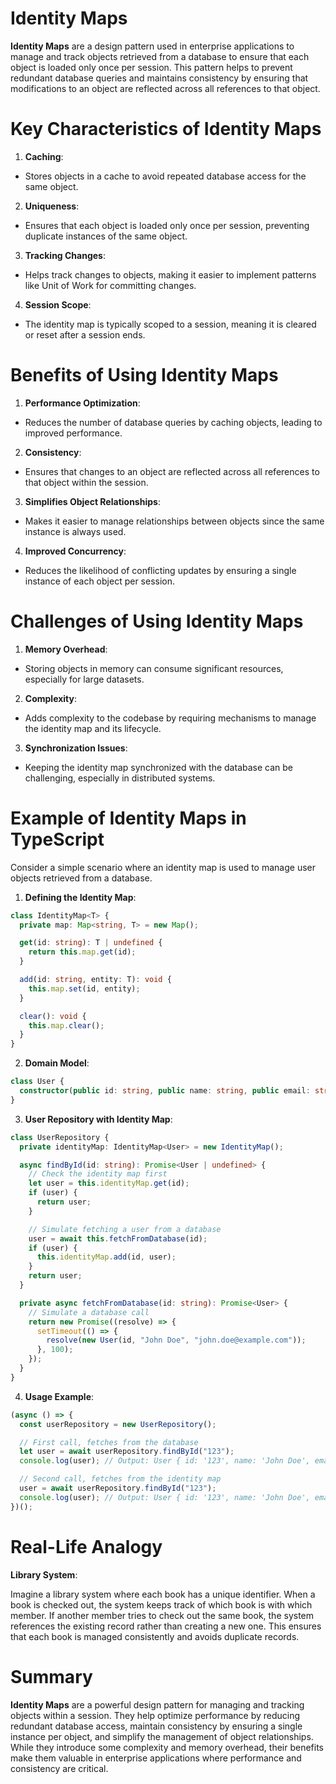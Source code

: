# Identity Maps

**Identity Maps** are a design pattern used in enterprise applications to manage and track objects retrieved from a database to ensure that each object is loaded only once per session. This pattern helps to prevent redundant database queries and maintains consistency by ensuring that modifications to an object are reflected across all references to that object.

# Key Characteristics of Identity Maps

1. **Caching**:

- Stores objects in a cache to avoid repeated database access for the same object.

2. **Uniqueness**:

- Ensures that each object is loaded only once per session, preventing duplicate instances of the same object.

3. **Tracking Changes**:

- Helps track changes to objects, making it easier to implement patterns like Unit of Work for committing changes.

4. **Session Scope**:

- The identity map is typically scoped to a session, meaning it is cleared or reset after a session ends.

# Benefits of Using Identity Maps

1. **Performance Optimization**:

- Reduces the number of database queries by caching objects, leading to improved performance.

2. **Consistency**:

- Ensures that changes to an object are reflected across all references to that object within the session.

3. **Simplifies Object Relationships**:

- Makes it easier to manage relationships between objects since the same instance is always used.

4. **Improved Concurrency**:

- Reduces the likelihood of conflicting updates by ensuring a single instance of each object per session.

# Challenges of Using Identity Maps

1. **Memory Overhead**:

- Storing objects in memory can consume significant resources, especially for large datasets.

2. **Complexity**:

- Adds complexity to the codebase by requiring mechanisms to manage the identity map and its lifecycle.

3. **Synchronization Issues**:

- Keeping the identity map synchronized with the database can be challenging, especially in distributed systems.

# Example of Identity Maps in TypeScript

Consider a simple scenario where an identity map is used to manage user objects retrieved from a database.

1. **Defining the Identity Map**:

```typescript
class IdentityMap<T> {
  private map: Map<string, T> = new Map();

  get(id: string): T | undefined {
    return this.map.get(id);
  }

  add(id: string, entity: T): void {
    this.map.set(id, entity);
  }

  clear(): void {
    this.map.clear();
  }
}
```

2. **Domain Model**:

```typescript
class User {
  constructor(public id: string, public name: string, public email: string) {}
}
```

3. **User Repository with Identity Map**:

```typescript
class UserRepository {
  private identityMap: IdentityMap<User> = new IdentityMap();

  async findById(id: string): Promise<User | undefined> {
    // Check the identity map first
    let user = this.identityMap.get(id);
    if (user) {
      return user;
    }

    // Simulate fetching a user from a database
    user = await this.fetchFromDatabase(id);
    if (user) {
      this.identityMap.add(id, user);
    }
    return user;
  }

  private async fetchFromDatabase(id: string): Promise<User> {
    // Simulate a database call
    return new Promise((resolve) => {
      setTimeout(() => {
        resolve(new User(id, "John Doe", "john.doe@example.com"));
      }, 100);
    });
  }
}
```

4. **Usage Example**:

```typescript
(async () => {
  const userRepository = new UserRepository();

  // First call, fetches from the database
  let user = await userRepository.findById("123");
  console.log(user); // Output: User { id: '123', name: 'John Doe', email: 'john.doe@example.com' }

  // Second call, fetches from the identity map
  user = await userRepository.findById("123");
  console.log(user); // Output: User { id: '123', name: 'John Doe', email: 'john.doe@example.com' }
})();
```

# Real-Life Analogy

**Library System**:

Imagine a library system where each book has a unique identifier. When a book is checked out, the system keeps track of which book is with which member. If another member tries to check out the same book, the system references the existing record rather than creating a new one. This ensures that each book is managed consistently and avoids duplicate records.

# Summary

**Identity Maps** are a powerful design pattern for managing and tracking objects within a session. They help optimize performance by reducing redundant database access, maintain consistency by ensuring a single instance per object, and simplify the management of object relationships. While they introduce some complexity and memory overhead, their benefits make them valuable in enterprise applications where performance and consistency are critical.
